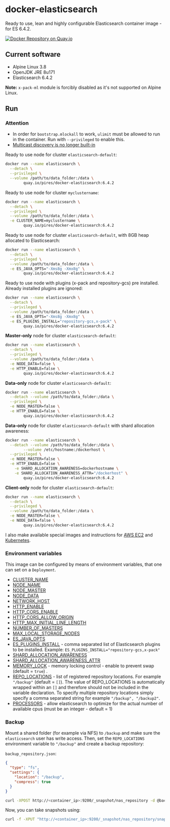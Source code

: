 # docker-elasticsearch

Ready to use, lean and highly configurable Elasticsearch container image - for ES 6.4.2.

[![Docker Repository on Quay.io](https://quay.io/repository/pires/docker-elasticsearch/status "Docker Repository on Quay.io")](https://quay.io/repository/pires/docker-elasticsearch)

## Current software

* Alpine Linux 3.8
* OpenJDK JRE 8u171
* Elasticsearch 6.4.2

**Note:** `x-pack-ml` module is forcibly disabled as it's not supported on Alpine Linux.

## Run

### Attention

* In order for `bootstrap.mlockall` to work, `ulimit` must be allowed to run in the container. Run with `--privileged` to enable this.
* [Multicast discovery is no longer built-in](https://www.elastic.co/guide/en/elasticsearch/reference/2.3/breaking_20_removed_features.html#_multicast_discovery_is_now_a_plugin)

Ready to use node for cluster `elasticsearch-default`:

```bash
docker run --name elasticsearch \
  --detach \
  --privileged \
  --volume /path/to/data_folder:/data \
        quay.io/pires/docker-elasticsearch:6.4.2
```

Ready to use node for cluster `myclustername`:

```bash
docker run --name elasticsearch \
  --detach \
  --privileged \
  --volume /path/to/data_folder:/data \
  -e CLUSTER_NAME=myclustername \
        quay.io/pires/docker-elasticsearch:6.4.2
```

Ready to use node for cluster `elasticsearch-default`, with 8GB heap allocated to Elasticsearch:

```bash
docker run --name elasticsearch \
  --detach \
  --privileged \
  --volume /path/to/data_folder:/data \
  -e ES_JAVA_OPTS="-Xms8g -Xmx8g" \
        quay.io/pires/docker-elasticsearch:6.4.2
```

Ready to use node with plugins (x-pack and repository-gcs) pre installed. Already installed plugins are ignored:

```bash
docker run --name elasticsearch \
  --detach \
  --privileged \
  --volume /path/to/data_folder:/data \
  -e ES_JAVA_OPTS="-Xms8g -Xmx8g" \
  -e ES_PLUGINS_INSTALL="repository-gcs,x-pack" \
        quay.io/pires/docker-elasticsearch:6.4.2
```

**Master-only** node for cluster `elasticsearch-default`:

```bash
docker run --name elasticsearch \
  --detach \
  --privileged \
  --volume /path/to/data_folder:/data \
  -e NODE_DATA=false \
  -e HTTP_ENABLE=false \
        quay.io/pires/docker-elasticsearch:6.4.2
```

**Data-only** node for cluster `elasticsearch-default`:

```bash
docker run --name elasticsearch \
  --detach --volume /path/to/data_folder:/data \
  --privileged \
  -e NODE_MASTER=false \
  -e HTTP_ENABLE=false \
        quay.io/pires/docker-elasticsearch:6.4.2
```

**Data-only** node for cluster `elasticsearch-default` with shard allocation awareness:

```bash
docker run --name elasticsearch \
  --detach --volume /path/to/data_folder:/data \
        --volume /etc/hostname:/dockerhost \
  --privileged \
  -e NODE_MASTER=false \
  -e HTTP_ENABLE=false \
    -e SHARD_ALLOCATION_AWARENESS=dockerhostname \
    -e SHARD_ALLOCATION_AWARENESS_ATTR="/dockerhost" \
        quay.io/pires/docker-elasticsearch:6.4.2
```

**Client-only** node for cluster `elasticsearch-default`:

```bash
docker run --name elasticsearch \
  --detach \
  --privileged \
  --volume /path/to/data_folder:/data \
  -e NODE_MASTER=false \
  -e NODE_DATA=false \
        quay.io/pires/docker-elasticsearch:6.4.2
```

I also make available special images and instructions for [AWS EC2](https://github.com/pires/docker-elasticsearch-aws) and [Kubernetes](https://github.com/pires/docker-elasticsearch-kubernetes).

### Environment variables

This image can be configured by means of environment variables, that one can set on a `Deployment`.

* [CLUSTER_NAME](https://www.elastic.co/guide/en/elasticsearch/reference/current/important-settings.html#cluster.name)
* [NODE_NAME](https://www.elastic.co/guide/en/elasticsearch/reference/current/important-settings.html#node.name)
* [NODE_MASTER](https://www.elastic.co/guide/en/elasticsearch/reference/current/modules-node.html#master-node)
* [NODE_DATA](https://www.elastic.co/guide/en/elasticsearch/reference/current/modules-node.html#data-node)
* [NETWORK_HOST](https://www.elastic.co/guide/en/elasticsearch/reference/current/modules-network.html#network-interface-values)
* [HTTP_ENABLE](https://www.elastic.co/guide/en/elasticsearch/reference/current/modules-http.html#_settings_2)
* [HTTP_CORS_ENABLE](https://www.elastic.co/guide/en/elasticsearch/reference/current/modules-http.html#_settings_2)
* [HTTP_CORS_ALLOW_ORIGIN](https://www.elastic.co/guide/en/elasticsearch/reference/current/modules-http.html#_settings_2)
* [HTTP_MAX_INITIAL_LINE_LENGTH](https://www.elastic.co/guide/en/elasticsearch/reference/6.4/modules-http.html)
* [NUMBER_OF_MASTERS](https://www.elastic.co/guide/en/elasticsearch/reference/current/modules-discovery-zen.html#master-election)
* [MAX_LOCAL_STORAGE_NODES](https://www.elastic.co/guide/en/elasticsearch/reference/current/modules-node.html#max-local-storage-nodes)
* [ES_JAVA_OPTS](https://www.elastic.co/guide/en/elasticsearch/reference/current/heap-size.html)
* [ES_PLUGINS_INSTALL](https://www.elastic.co/guide/en/elasticsearch/plugins/current/installation.html) - comma separated list of Elasticsearch plugins to be installed. Example: `ES_PLUGINS_INSTALL="repository-gcs,x-pack"`
* [SHARD_ALLOCATION_AWARENESS](https://www.elastic.co/guide/en/elasticsearch/reference/current/allocation-awareness.html#CO287-1)
* [SHARD_ALLOCATION_AWARENESS_ATTR](https://www.elastic.co/guide/en/elasticsearch/reference/current/allocation-awareness.html#CO287-1)
* [MEMORY_LOCK](https://www.elastic.co/guide/en/elasticsearch/reference/current/important-settings.html#bootstrap.memory_lock) - memory locking control - enable to prevent swap (default = `true`) .
* [REPO_LOCATIONS](https://www.elastic.co/guide/en/elasticsearch/reference/current/modules-snapshots.html#_shared_file_system_repository) - list of registered repository locations. For example `"/backup"` (default = `[]`). The value of REPO_LOCATIONS is automatically wrapped within an `[]` and therefore should not be included in the variable declaration. To specify multiple repository locations simply specify a comma separated string for example `"/backup", "/backup2"`.
* [PROCESSORS](https://github.com/elastic/elasticsearch-definitive-guide/pull/679/files) - allow elasticsearch to optimize for the actual number of available cpus (must be an integer - default = 1)

### Backup

Mount a shared folder (for example via NFS) to `/backup` and make sure the `elasticsearch` user
has write access. Then, set the `REPO_LOCATIONS` environment variable to `"/backup"` and create
a backup repository:

`backup_repository.json`:

```json
{
  "type": "fs",
  "settings": {
    "location": "/backup",
    "compress": true
  }
}
```

```bash
curl -XPOST http://<container_ip>:9200/_snapshot/nas_repository -d @backup_repository.json`
```

Now, you can take snapshots using:

```bash
curl -f -XPUT "http://<container_ip>:9200/_snapshot/nas_repository/snapshot_`date --utc +%Y_%m_%dt%H_%M`?wait_for_completion=true"
```
